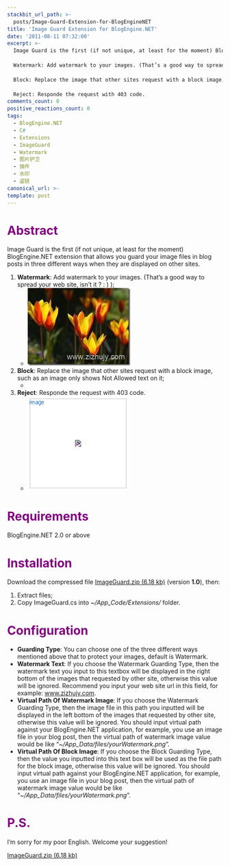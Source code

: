 ```yaml
---
stackbit_url_path: >-
  posts/Image-Guard-Extension-for-BlogEngineNET
title: 'Image Guard Extension for BlogEngine.NET'
date: '2011-08-11 07:32:00'
excerpt: >-
  Image Guard is the first (if not unique, at least for the moment) BlogEngine.NET extension that allows you guard your image files in blog posts in three different ways when they are displayed on other sites.
  
  Watermark: Add watermark to your images. (That’s a good way to spread your web site, isn’t it ? : ) );
  
  Block: Replace the image that other sites request with a block image, such as an image only shows Not Allowed text on it;
  
  Reject: Responde the request with 403 code.
comments_count: 0
positive_reactions_count: 0
tags: 
  - BlogEngine.NET
  - C#
  - Extensions
  - ImageGuard
  - Watermark
  - 图片护卫
  - 插件
  - 水印
  - 盗链
canonical_url: >-
template: post
---
```

<h1><span style="color: #800080">Abstract</span></h1>  <p>Image Guard is the first (if not unique, at least for the moment) BlogEngine.NET extension that allows you guard your image files in blog posts in three different ways when they are displayed on other sites.</p>  <ol>   <li><strong>Watermark</strong>: Add watermark to your images. (That’s a good way to spread your web site, isn’t it ? : ) );       <ul>       <li><a href="https://raw.githubusercontent.com/Jeff-Tian/blogengine.net/master/Source/BlogEngine/BlogEngine.NET/App_Data/files/image.jpg"><img style="border-right-width: 0px; display: inline; border-top-width: 0px; border-bottom-width: 0px; border-left-width: 0px" title="image" border="0" alt="image" src="https://raw.githubusercontent.com/Jeff-Tian/blogengine.net/master/Source/BlogEngine/BlogEngine.NET/App_Data/files/image_thumb.jpg" width="240" height="181" /></a> </li>     </ul>   </li>    <li><strong>Block</strong>: Replace the image that other sites request with a block image, such as an image only shows Not Allowed text on it;       <ul>       <li><img alt="" src="http://t1.gstatic.com/images?q=tbn:ANd9GcRdcevMw9vFg3-r-BS2GOsICeGeA5e1FX2SjyLbigqNi3Xj597s" /> </li>     </ul>   </li>    <li><strong>Reject</strong>: Responde the request with 403 code.       <ul>       <li><a href="https://raw.githubusercontent.com/Jeff-Tian/blogengine.net/master/Source/BlogEngine/BlogEngine.NET/App_Data/files/image_44.png"><img style="border-right-width: 0px; display: inline; border-top-width: 0px; border-bottom-width: 0px; border-left-width: 0px" title="image" border="0" alt="image" src="https://raw.githubusercontent.com/Jeff-Tian/blogengine.net/master/Source/BlogEngine/BlogEngine.NET/App_Data/files/image_thumb_44.png" width="240" height="220" /></a> </li>     </ul>   </li> </ol>  <h1><span style="color: #800080"></span><font color="#800080">Requirements</font></h1>  <p>BlogEngine.NET 2.0 or above</p>  <h1><span style="color: #800080">Installation</span></h1>  <p>Download the compressed file <a href="/BlogEngine/BlogEngine/BlogEngine.NET/file.axd?file=2011%2f8%2fImageGuard.zip">ImageGuard.zip (6.18 kb)</a> (version <strong>1.0</strong>), then:</p>  <ol>   <li>Extract files; </li>    <li>Copy ImageGuard.cs into <em>~/App_Code/Extensions/</em> folder. </li> </ol>  <h1><span style="color: #800080">Configuration</span></h1>  <ul>   <li><strong>Guarding Type</strong>: You can choose one of the three different ways mentioned above that to protect your images, default is Watermark. </li>    <li><strong>Watermark Text</strong>: If you choose the Watermark Guarding Type, then the watermark text you input to this textbox will be displayed in the right bottom of the images that requested by other site, otherwise this value will be ignored. Recommend you input your web site url in this field, for example: <a href="http://www.zizhujy.com">www.zizhujy.com</a>. </li>    <li><strong>Virtual Path Of Watermark Image</strong>: If you choose the Watermark Guarding Type, then the image file in this path you inputted will be displayed in the left bottom of the images that requested by other site, otherwise this value will be ignored. You should input virtual path against your BlogEngine.NET application, for example, you use an image file in your blog post, then the virtual path of watermark image value would be like “<em>~/App_Data/files/yourWatermark.png</em>”. </li>    <li><strong>Virtual Path Of Block Image</strong>: If you choose the Block Guarding Type, then the value you inputted into this text box will be used as the file path for the block image, otherwise this value will be ignored. You should input virtual path against your BlogEngine.NET application, for example, you use an image file in your blog post, then the virtual path of watermark image value would be like “<em>~/App_Data/files/yourWatermark.png</em>”. </li> </ul>  <h1><span style="color: #800080">P.S.</span></h1>  <p>I’m sorry for my poor English. Welcome your suggestion!</p>  <p><a href="/BlogEngine/BlogEngine/BlogEngine.NET/file.axd?file=2011%2f8%2fImageGuard.zip">ImageGuard.zip (6.18 kb)</a></p>